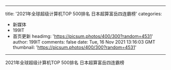
---
title: '2021年全球超级计算机TOP 500排名 日本超算富岳四连霸榜'
categories: 
 - 新媒体
 - 199IT
 - 首页更新
headimg: 'https://picsum.photos/400/300?random=4531'
author: 199IT
comments: false
date: Tue, 16 Nov 2021 13:16:03 GMT
thumbnail: 'https://picsum.photos/400/300?random=4531'
---

<div>   
2021年全球超级计算机TOP 500排名 日本超算富岳四连霸榜  
</div>
            